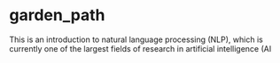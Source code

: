 # garden_path
This is an introduction to natural language processing (NLP), which is currently one of the largest fields of research in artificial intelligence (AI
